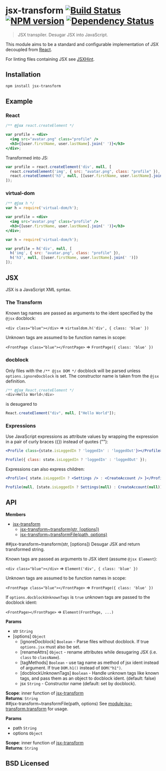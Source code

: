 # jsx-transform [![Build Status](http://img.shields.io/travis/alexmingoia/jsx-transform.svg?style=flat)](http://travis-ci.org/alexmingoia/jsx-transform) [![NPM version](http://img.shields.io/npm/v/jsx-transform.svg?style=flat)](https://npmjs.org/package/jsx-transform) [![Dependency Status](http://img.shields.io/david/alexmingoia/jsx-transform.svg?style=flat)](http://david-dm.org/alexmingoia/jsx-transform)

> JSX transpiler. Desugar JSX into JavaScript.

This module aims to be a standard and configurable implementation of JSX
decoupled from [React](https://github.com/facebook/react).

For linting files containing JSX see
[JSXHint](https://github.com/STRML/JSXHint).

## Installation

```sh
npm install jsx-transform
```

## Example

### React

```jsx
/** @jsx react.createElement */

var profile = <div>
  <img src="avatar.png" class="profile" />
  <h3>{[user.firstName, user.lastName].join(' ')}</h3>
</div>;
```

Transformed into JS:

```javascript
var profile = react.createElement('div', null, [
  react.createElement('img', { src: "avatar.png", class: "profile" }),
  react.createElement('h3', null, [[user.firstName, user.lastName].join(' ')])
]);
```

### virtual-dom

```jsx
/** @jsx h */
var h = require('virtual-dom/h');

var profile = <div>
  <img src="avatar.png" class="profile" />
  <h3>{[user.firstName, user.lastName].join(' ')}</h3>
</div>;
```

```javascript
var h = require('virtual-dom/h');

var profile = h('div', null, [
  h('img', { src: "avatar.png", class: "profile" }),
  h('h3', null, [[user.firstName, user.lastName].join(' ')])
]);
```

## JSX

JSX is a JavaScript XML syntax.

### The Transform

Known tag names are passed as arguments to the ident specified by the `@jsx`
docblock:

`<div class="blue"></div>` => `virtualdom.h('div', { class: 'blue' })`

Unknown tags are assumed to be function names in scope:

`<FrontPage class="blue"></FrontPage>` => `FrontPage({ class: 'blue' })`

### docblock

Only files with the `/** @jsx DOM */` docblock will be parsed unless
`options.ignoreDocblock` is set. The constructor name is taken from the `@jsx`
definition.

```javascript
/** @jsx React.createElement */
<div>Hello World</div>
```

is desugared to

```javascript
React.createElement("div", null, ["Hello World"]);
```

### Expressions

Use JavaScript expressions as attribute values by wrapping the expression in a
pair of curly braces ({}) instead of quotes (""):

```jsx
<Profile class={state.isLoggedIn ? 'loggedIn' : 'loggedOut'}></Profile>
```

```javascript
Profile({ class: state.isLoggedIn ? 'loggedIn' : 'loggedOut' });
```

Expressions can also express children:

```jsx
<Profile>{ state.isLoggedIn ? <Settings /> : <CreateAccount /> }</Profile>
```

```javascript
Profile(null, [state.isLoggedIn ? Settings(null) : CreateAccount(null)]);
```

## API
**Members**

* [jsx-transform](#module_jsx-transform)
  * [jsx-transform~transform(str, [options])](#module_jsx-transform..transform)
  * [jsx-transform~transformFile(path, options)](#module_jsx-transform..transformFile)

<a name="module_jsx-transform..transform"></a>
##jsx-transform~transform(str, [options])
Desugar JSX and return transformed string.

Known tags are passed as arguments to JSX ident (assume
`@jsx Element`):

  `<div class="blue"></div>` => `Element('div', { class: 'blue' })`

Unknown tags are assumed to be function names in scope:

  `<FrontPage class="blue"></FrontPage>` => `FrontPage({ class: 'blue' })`

If `options.docblockUnknownTags` is `true` unknown tags are passed to the
docblock ident:

  `<FrontPage></FrontPage>` => `Element(FrontPage, ...)`

**Params**

- str `String`  
- \[options\] `Object`  
  - \[ignoreDocblock\] `Boolean` - Parse files without docblock. If
true `options.jsx` must also be set.  
  - \[renameAttrs\] `Object` - rename attributes while desugaring JSX
(i.e. `class` to `className`).  
  - \[tagMethods\] `Boolean` - use tag name as method of jsx ident
instead of argument. If true `DOM.h1()` instead of `DOM("h1")`.  
  - \[docblockUnknownTags\] `Boolean` - Handle unknown tags like
known tags, and pass them as an object to docblock ident. (default: false)  
  - jsx `String` - Constructor name (default: set by docblock).  

**Scope**: inner function of [jsx-transform](#module_jsx-transform)  
**Returns**: `String`  
<a name="module_jsx-transform..transformFile"></a>
##jsx-transform~transformFile(path, options)
See [module:jsx-transform.transform](module:jsx-transform.transform) for usage.

**Params**

- path `String`  
- options `Object`  

**Scope**: inner function of [jsx-transform](#module_jsx-transform)  
**Returns**: `String`  


## BSD Licensed

[0]: https://github.com/facebook/react/
[1]: https://github.com/STRML/JSXHint/
